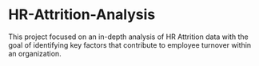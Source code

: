 # HR-Attrition-Analysis
This project focused on an in-depth analysis of HR Attrition data with the goal of identifying key factors that contribute to employee turnover within an organization. 
